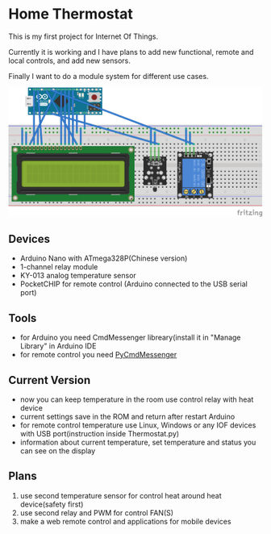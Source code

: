 # Home Thermostat
This is my first project for Internet Of Things.

Currently it is working and I have plans to add new functional, remote and local controls, and add new sensors. 

Finally I want to do a module system for different use cases.

![Project](Thermostat.png)

## Devices
- Arduino Nano with ATmega328P(Chinese version)
- 1-channel relay module
- KY-013 analog temperature sensor
- PocketCHIP for remote control (Arduino connected to the USB serial port)

## Tools
- for Arduino you need CmdMessenger libreary(install it in "Manage Library" in Arduino IDE
- for remote control you need [PyCmdMessenger](https://github.com/harmsm/PyCmdMessenger)

## Current Version
- now you can keep temperature in the room use control relay with heat device
- current settings save in the ROM and return after restart Arduino
- for remote control temperature use Linux, Windows or any IOF devices with USB port(instruction inside Thermostat.py)
- information about current temperature, set temperature and status you can see on the display

## Plans
1. use second temperature sensor for control heat around heat device(safety first)
2. use second relay and PWM for control FAN(S)
3. make a web remote control and applications for mobile devices
